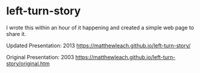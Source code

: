 # left-turn-story

I wrote this within an hour of it happening and created a simple web page to share it. 

Updated Presentation: 2013
https://matthewleach.github.io/left-turn-story/

Original Presentation: 2003
https://matthewleach.github.io/left-turn-story/original.htm
